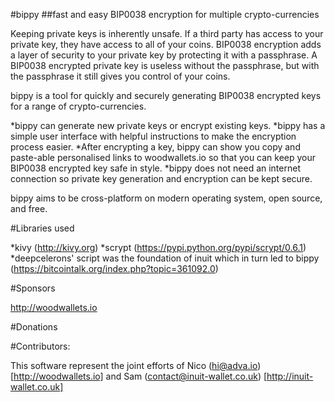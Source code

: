 #bippy
##fast and easy BIP0038 encryption for multiple crypto-currencies

Keeping private keys is inherently unsafe. 
If a third party has access to your private key, they have access to all of your coins. 
BIP0038 encryption adds a layer of security to your private key by protecting it with a passphrase. 
A BIP0038 encrypted private key is useless without the passphrase, but with the passphrase it still gives you control of your coins.

bippy is a tool for quickly and securely generating BIP0038 encrypted keys for a range of crypto-currencies.

*bippy can generate new private keys or encrypt existing keys.
*bippy has a simple user interface with helpful instructions to make the encryption process easier.
*After encrypting a key, bippy can show you copy and paste-able personalised links to woodwallets.io so that you can keep your BIP0038 encrypted key safe in style.
*bippy does not need an internet connection so private key generation and encryption can be kept secure.

bippy aims to be cross-platform on modern operating system, open source, and free.

 
#Libraries used

*kivy (http://kivy.org)
*scrypt (https://pypi.python.org/pypi/scrypt/0.6.1)
*deepcelerons' script was the foundation of inuit which in turn led to bippy (https://bitcointalk.org/index.php?topic=361092.0) 

#Sponsors

<http://woodwallets.io>

#Donations




#Contributors: 

This software represent the joint efforts of Nico (hi@adva.io) [http://woodwallets.io] and Sam (contact@inuit-wallet.co.uk) [http://inuit-wallet.co.uk]